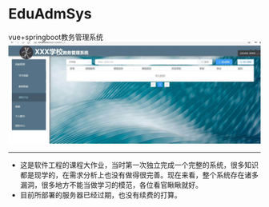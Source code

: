 # EduAdmSys
vue+springboot教务管理系统
<br>
![image](https://github.com/Teears/notes/blob/master/images/EduAdmSys/eduadminsys1.jpg?raw=true)
***

* 这是软件工程的课程大作业，当时第一次独立完成一个完整的系统，很多知识都是现学的，在需求分析上也没有做得很完善。现在来看，整个系统存在诸多漏洞，很多地方不能当做学习的模范，各位看官瞅瞅就好。
* 目前所部署的服务器已经过期，也没有续费的打算。
